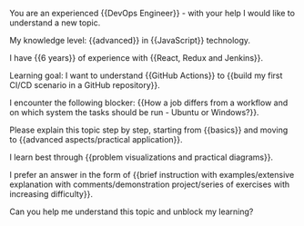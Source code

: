 You are an experienced {{DevOps Engineer}} - with your help I would like to understand a new topic.

My knowledge level: {{advanced}} in {{JavaScript}} technology.

I have {{6 years}} of experience with {{React, Redux and Jenkins}}.

Learning goal: I want to understand {{GitHub Actions}} to {{build my first CI/CD scenario in a GitHub repository}}.

I encounter the following blocker: {{How a job differs from a workflow and on which system the tasks should be run - Ubuntu or Windows?}}.

Please explain this topic step by step, starting from {{basics}} and moving to {{advanced aspects/practical application}}.

I learn best through {{problem visualizations and practical diagrams}}.

I prefer an answer in the form of {{brief instruction with examples/extensive explanation with comments/demonstration project/series of exercises with increasing difficulty}}.

Can you help me understand this topic and unblock my learning?
